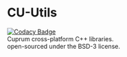 # CU-Utils
[![Codacy Badge](https://app.codacy.com/project/badge/Grade/06da982912c84d27ac977ff20dafeba3)](https://app.codacy.com/gh/chenzyadb/CU-Utils/dashboard?utm_source=gh&utm_medium=referral&utm_content=&utm_campaign=Badge_grade)  
Cuprum cross-platform C++ libraries.  
open-sourced under the BSD-3 license.
